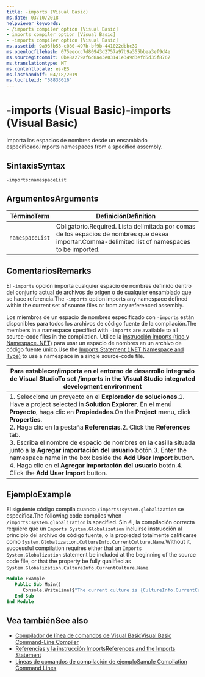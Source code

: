 ```yaml
---
title: -imports (Visual Basic)
ms.date: 03/10/2018
helpviewer_keywords:
- /imports compiler option [Visual Basic]
- imports compiler option [Visual Basic]
- -imports compiler option [Visual Basic]
ms.assetid: 9a93fb53-c080-497b-bf9b-441022dbbc39
ms.openlocfilehash: 075eeccc7d80943d2757a97b9a355bbea3ef9d4e
ms.sourcegitcommit: 0be8a279af6d8a43e03141e349d3efd5d35f8767
ms.translationtype: MT
ms.contentlocale: es-ES
ms.lasthandoff: 04/18/2019
ms.locfileid: "58833616"
---
```

# <a name="-imports-visual-basic"></a><span data-ttu-id="45eb4-102">-imports (Visual Basic)</span><span class="sxs-lookup"><span data-stu-id="45eb4-102">-imports (Visual Basic)</span></span>
<span data-ttu-id="45eb4-103">Importa los espacios de nombres desde un ensamblado especificado.</span><span class="sxs-lookup"><span data-stu-id="45eb4-103">Imports namespaces from a specified assembly.</span></span>  
  
## <a name="syntax"></a><span data-ttu-id="45eb4-104">Sintaxis</span><span class="sxs-lookup"><span data-stu-id="45eb4-104">Syntax</span></span>  
  
```  
-imports:namespaceList  
```  
  
## <a name="arguments"></a><span data-ttu-id="45eb4-105">Argumentos</span><span class="sxs-lookup"><span data-stu-id="45eb4-105">Arguments</span></span>  
  
|<span data-ttu-id="45eb4-106">Término</span><span class="sxs-lookup"><span data-stu-id="45eb4-106">Term</span></span>|<span data-ttu-id="45eb4-107">Definición</span><span class="sxs-lookup"><span data-stu-id="45eb4-107">Definition</span></span>|  
|---|---|  
|`namespaceList`|<span data-ttu-id="45eb4-108">Obligatorio.</span><span class="sxs-lookup"><span data-stu-id="45eb4-108">Required.</span></span> <span data-ttu-id="45eb4-109">Lista delimitada por comas de los espacios de nombres que desea importar.</span><span class="sxs-lookup"><span data-stu-id="45eb4-109">Comma-delimited list of namespaces to be imported.</span></span>|  
  
## <a name="remarks"></a><span data-ttu-id="45eb4-110">Comentarios</span><span class="sxs-lookup"><span data-stu-id="45eb4-110">Remarks</span></span>  
 <span data-ttu-id="45eb4-111">El `-imports` opción importa cualquier espacio de nombres definido dentro del conjunto actual de archivos de origen o de cualquier ensamblado que se hace referencia.</span><span class="sxs-lookup"><span data-stu-id="45eb4-111">The `-imports` option imports any namespace defined within the current set of source files or from any referenced assembly.</span></span>  
  
 <span data-ttu-id="45eb4-112">Los miembros de un espacio de nombres especificado con `-imports` están disponibles para todos los archivos de código fuente de la compilación.</span><span class="sxs-lookup"><span data-stu-id="45eb4-112">The members in a namespace specified with `-imports` are available to all source-code files in the compilation.</span></span> <span data-ttu-id="45eb4-113">Utilice la [instrucción Imports (tipo y Namespace. NET)](../../../visual-basic/language-reference/statements/imports-statement-net-namespace-and-type.md) para usar un espacio de nombres en un archivo de código fuente único.</span><span class="sxs-lookup"><span data-stu-id="45eb4-113">Use the [Imports Statement (.NET Namespace and Type)](../../../visual-basic/language-reference/statements/imports-statement-net-namespace-and-type.md) to use a namespace in a single source-code file.</span></span>  
  
|<span data-ttu-id="45eb4-114">Para establecer/importa en el entorno de desarrollo integrado de Visual Studio</span><span class="sxs-lookup"><span data-stu-id="45eb4-114">To set /imports in the Visual Studio integrated development environment</span></span>|  
|---|  
|<span data-ttu-id="45eb4-115">1.  Seleccione un proyecto en el **Explorador de soluciones**.</span><span class="sxs-lookup"><span data-stu-id="45eb4-115">1.  Have a project selected in **Solution Explorer**.</span></span> <span data-ttu-id="45eb4-116">En el menú **Proyecto**, haga clic en **Propiedades**.</span><span class="sxs-lookup"><span data-stu-id="45eb4-116">On the **Project** menu, click **Properties**.</span></span> <br /><span data-ttu-id="45eb4-117">2.  Haga clic en la pestaña **Referencias**.</span><span class="sxs-lookup"><span data-stu-id="45eb4-117">2.  Click the **References** tab.</span></span><br /><span data-ttu-id="45eb4-118">3.  Escriba el nombre de espacio de nombres en la casilla situada junto a la **Agregar importación del usuario** botón.</span><span class="sxs-lookup"><span data-stu-id="45eb4-118">3.  Enter the namespace name in the box beside the **Add User Import** button.</span></span><br /><span data-ttu-id="45eb4-119">4.  Haga clic en el **Agregar importación del usuario** botón.</span><span class="sxs-lookup"><span data-stu-id="45eb4-119">4.  Click the **Add User Import** button.</span></span>|  
  
## <a name="example"></a><span data-ttu-id="45eb4-120">Ejemplo</span><span class="sxs-lookup"><span data-stu-id="45eb4-120">Example</span></span>  
 <span data-ttu-id="45eb4-121">El siguiente código compila cuando `/imports:system.globalization` se especifica.</span><span class="sxs-lookup"><span data-stu-id="45eb4-121">The following code compiles when `/imports:system.globalization` is specified.</span></span> <span data-ttu-id="45eb4-122">Sin él, la compilación correcta requiere que un `Imports System.Globalization` incluirse instrucción al principio del archivo de código fuente, o la propiedad totalmente calificarse como `System.Globalization.CultureInfo.CurrentCulture.Name`.</span><span class="sxs-lookup"><span data-stu-id="45eb4-122">Without it, successful compilation requires either that an `Imports System.Globalization` statement be included at the beginning of the source code file, or that the property be fully qualified as `System.Globalization.CultureInfo.CurrentCulture.Name`.</span></span>

```vb
Module Example
   Public Sub Main()
      Console.WriteLine($"The current culture is {CultureInfo.CurrentCulture.Name}")
   End Sub
End Module
```

## <a name="see-also"></a><span data-ttu-id="45eb4-123">Vea también</span><span class="sxs-lookup"><span data-stu-id="45eb4-123">See also</span></span>

- [<span data-ttu-id="45eb4-124">Compilador de línea de comandos de Visual Basic</span><span class="sxs-lookup"><span data-stu-id="45eb4-124">Visual Basic Command-Line Compiler</span></span>](../../../visual-basic/reference/command-line-compiler/index.md)
- [<span data-ttu-id="45eb4-125">Referencias y la instrucción Imports</span><span class="sxs-lookup"><span data-stu-id="45eb4-125">References and the Imports Statement</span></span>](../../../visual-basic/programming-guide/program-structure/references-and-the-imports-statement.md)
- [<span data-ttu-id="45eb4-126">Líneas de comandos de compilación de ejemplo</span><span class="sxs-lookup"><span data-stu-id="45eb4-126">Sample Compilation Command Lines</span></span>](../../../visual-basic/reference/command-line-compiler/sample-compilation-command-lines.md)
